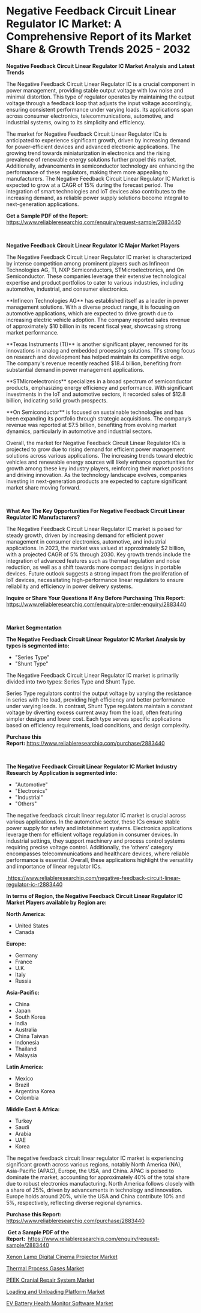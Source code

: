 <p><h1>Negative Feedback Circuit Linear Regulator IC Market: A Comprehensive Report of its Market Share & Growth Trends 2025 - 2032</h1></p><p><strong>Negative Feedback Circuit Linear Regulator IC Market Analysis and Latest Trends</strong></p>
<p><p>The Negative Feedback Circuit Linear Regulator IC is a crucial component in power management, providing stable output voltage with low noise and minimal distortion. This type of regulator operates by maintaining the output voltage through a feedback loop that adjusts the input voltage accordingly, ensuring consistent performance under varying loads. Its applications span across consumer electronics, telecommunications, automotive, and industrial systems, owing to its simplicity and efficiency.</p><p>The market for Negative Feedback Circuit Linear Regulator ICs is anticipated to experience significant growth, driven by increasing demand for power-efficient devices and advanced electronic applications. The growing trend towards miniaturization in electronics and the rising prevalence of renewable energy solutions further propel this market. Additionally, advancements in semiconductor technology are enhancing the performance of these regulators, making them more appealing to manufacturers. The Negative Feedback Circuit Linear Regulator IC Market is expected to grow at a CAGR of 15% during the forecast period. The integration of smart technologies and IoT devices also contributes to the increasing demand, as reliable power supply solutions become integral to next-generation applications.</p></p>
<p><strong>Get a Sample PDF of the Report:&nbsp;</strong> <a href="https://www.reliableresearchiq.com/enquiry/request-sample/2883440?utm_campaign=103&utm_medium=2&utm_source=Github&utm_content=ia&utm_term=13032025&utm_id=negative-feedback-circuit-linear-regulator-ic">https://www.reliableresearchiq.com/enquiry/request-sample/2883440</a></p>
<p>&nbsp;</p>
<p><strong>Negative Feedback Circuit Linear Regulator IC Major Market Players</strong></p>
<p><p>The Negative Feedback Circuit Linear Regulator IC market is characterized by intense competition among prominent players such as Infineon Technologies AG, TI, NXP Semiconductors, STMicroelectronics, and On Semiconductor. These companies leverage their extensive technological expertise and product portfolios to cater to various industries, including automotive, industrial, and consumer electronics.</p><p>**Infineon Technologies AG** has established itself as a leader in power management solutions. With a diverse product range, it is focusing on automotive applications, which are expected to drive growth due to increasing electric vehicle adoption. The company reported sales revenue of approximately $10 billion in its recent fiscal year, showcasing strong market performance.</p><p>**Texas Instruments (TI)** is another significant player, renowned for its innovations in analog and embedded processing solutions. TI's strong focus on research and development has helped maintain its competitive edge. The company's revenue recently reached $18.4 billion, benefiting from substantial demand in power management applications.</p><p>**STMicroelectronics** specializes in a broad spectrum of semiconductor products, emphasizing energy efficiency and performance. With significant investments in the IoT and automotive sectors, it recorded sales of $12.8 billion, indicating solid growth prospects.</p><p>**On Semiconductor** is focused on sustainable technologies and has been expanding its portfolio through strategic acquisitions. The company’s revenue was reported at $7.5 billion, benefiting from evolving market dynamics, particularly in automotive and industrial sectors.</p><p>Overall, the market for Negative Feedback Circuit Linear Regulator ICs is projected to grow due to rising demand for efficient power management solutions across various applications. The increasing trends toward electric vehicles and renewable energy sources will likely enhance opportunities for growth among these key industry players, reinforcing their market positions and driving innovation. As the technology landscape evolves, companies investing in next-generation products are expected to capture significant market share moving forward.</p></p>
<p>&nbsp;</p>
<p><strong>What Are The Key Opportunities For Negative Feedback Circuit Linear Regulator IC Manufacturers?</strong></p>
<p><p>The Negative Feedback Circuit Linear Regulator IC market is poised for steady growth, driven by increasing demand for efficient power management in consumer electronics, automotive, and industrial applications. In 2023, the market was valued at approximately $2 billion, with a projected CAGR of 5% through 2030. Key growth trends include the integration of advanced features such as thermal regulation and noise reduction, as well as a shift towards more compact designs in portable devices. Future outlook suggests a strong impact from the proliferation of IoT devices, necessitating high-performance linear regulators to ensure reliability and efficiency in power delivery systems.</p></p>
<p><strong>Inquire or Share Your Questions If Any Before Purchasing This Report:</strong> <a href="https://www.reliableresearchiq.com/enquiry/pre-order-enquiry/2883440?utm_campaign=103&utm_medium=2&utm_source=Github&utm_content=ia&utm_term=13032025&utm_id=negative-feedback-circuit-linear-regulator-ic">https://www.reliableresearchiq.com/enquiry/pre-order-enquiry/2883440</a></p>
<p>&nbsp;</p>
<p><strong>Market Segmentation</strong></p>
<p><strong>The Negative Feedback Circuit Linear Regulator IC Market Analysis by types is segmented into:</strong></p>
<p><ul><li>"Series Type"</li><li>"Shunt Type"</li></ul></p>
<p><p>The Negative Feedback Circuit Linear Regulator IC market is primarily divided into two types: Series Type and Shunt Type. </p><p>Series Type regulators control the output voltage by varying the resistance in series with the load, providing high efficiency and better performance under varying loads. In contrast, Shunt Type regulators maintain a constant voltage by diverting excess current away from the load, often featuring simpler designs and lower cost. Each type serves specific applications based on efficiency requirements, load conditions, and design complexity.</p></p>
<p><strong>Purchase this Report:&nbsp;</strong><a href="https://www.reliableresearchiq.com/purchase/2883440?utm_campaign=103&utm_medium=2&utm_source=Github&utm_content=ia&utm_term=13032025&utm_id=negative-feedback-circuit-linear-regulator-ic">https://www.reliableresearchiq.com/purchase/2883440</a></p>
<p>&nbsp;</p>
<p><strong>The Negative Feedback Circuit Linear Regulator IC Market Industry Research by Application is segmented into:</strong></p>
<p><ul><li>"Automotive"</li><li>"Electronics"</li><li>"Industrial"</li><li>"Others"</li></ul></p>
<p><p>The negative feedback circuit linear regulator IC market is crucial across various applications. In the automotive sector, these ICs ensure stable power supply for safety and infotainment systems. Electronics applications leverage them for efficient voltage regulation in consumer devices. In industrial settings, they support machinery and process control systems requiring precise voltage control. Additionally, the ‘others’ category encompasses telecommunications and healthcare devices, where reliable performance is essential. Overall, these applications highlight the versatility and importance of linear regulator ICs.</p></p>
<p><a href="https://www.reliableresearchiq.com/negative-feedback-circuit-linear-regulator-ic-r2883440?utm_campaign=103&utm_medium=2&utm_source=Github&utm_content=ia&utm_term=13032025&utm_id=negative-feedback-circuit-linear-regulator-ic">&nbsp;https://www.reliableresearchiq.com/negative-feedback-circuit-linear-regulator-ic-r2883440</a></p>
<p><strong>In terms of Region, the Negative Feedback Circuit Linear Regulator IC Market Players available by Region are:</strong></p>
<p>
    <p> <strong> North America: </strong>
        <ul>
            <li>United States</li>
            <li>Canada</li>
        </ul>
        </p> 
    <p> <strong> Europe: </strong>
        <ul>
            <li>Germany</li>
            <li>France</li>
            <li>U.K.</li>
            <li>Italy</li>
            <li>Russia</li>
        </ul>
        </p> 
    <p> <strong> Asia-Pacific: </strong>
        <ul>
            <li>China</li>
            <li>Japan</li>
            <li>South Korea</li>
            <li>India</li>
            <li>Australia</li>
            <li>China Taiwan</li>
            <li>Indonesia</li>
            <li>Thailand</li>
            <li>Malaysia</li>
        </ul>
        </p> 
    <p> <strong> Latin America: </strong>
        <ul>
            <li>Mexico</li>
            <li>Brazil</li>
            <li>Argentina Korea</li>
            <li>Colombia</li>
        </ul>
        </p> 
    <p> <strong> Middle East & Africa: </strong>
        <ul>
            <li>Turkey</li>
            <li>Saudi</li>
            <li>Arabia</li>
            <li>UAE</li>
            <li>Korea</li>
        </ul>
    </p>
    </p>
<p><p>The negative feedback circuit linear regulator IC market is experiencing significant growth across various regions, notably North America (NA), Asia-Pacific (APAC), Europe, the USA, and China. APAC is poised to dominate the market, accounting for approximately 40% of the total share due to robust electronics manufacturing. North America follows closely with a share of 25%, driven by advancements in technology and innovation. Europe holds around 20%, while the USA and China contribute 10% and 5%, respectively, reflecting diverse regional dynamics.</p></p>
<p><strong>Purchase this Report: </strong><a href="https://www.reliableresearchiq.com/purchase/2883440?utm_campaign=103&utm_medium=2&utm_source=Github&utm_content=ia&utm_term=13032025&utm_id=negative-feedback-circuit-linear-regulator-ic">https://www.reliableresearchiq.com/purchase/2883440</a></p>
<p>&nbsp;<strong>Get a Sample PDF of the Report:&nbsp;&nbsp;</strong><a href="https://www.reliableresearchiq.com/enquiry/request-sample/2883440?utm_campaign=103&utm_medium=2&utm_source=Github&utm_content=ia&utm_term=13032025&utm_id=negative-feedback-circuit-linear-regulator-ic">https://www.reliableresearchiq.com/enquiry/request-sample/2883440</a></p>
<p><strong></strong></p>
<p><p><a href="https://github.com/sakuniniray98/Market-Research-Report-List-1/blob/main/xenon-lamp-digital-cinema-projector-market.md?utm_campaign=103&utm_medium=2&utm_source=Github&utm_content=ia&utm_term=13032025&utm_id=negative-feedback-circuit-linear-regulator-ic">Xenon Lamp Digital Cinema Projector Market</a></p><p><a href="https://github.com/zeyddaddo4/Market-Research-Report-List-1/blob/main/thermal-process-gases-market.md?utm_campaign=103&utm_medium=2&utm_source=Github&utm_content=ia&utm_term=13032025&utm_id=negative-feedback-circuit-linear-regulator-ic">Thermal Process Gases Market</a></p><p><a href="https://github.com/yakobotege/Market-Research-Report-List-1/blob/main/peek-cranial-repair-system-market.md?utm_campaign=103&utm_medium=2&utm_source=Github&utm_content=ia&utm_term=13032025&utm_id=negative-feedback-circuit-linear-regulator-ic">PEEK Cranial Repair System Market</a></p><p><a href="https://github.com/snakewaduddx/Market-Research-Report-List-1/blob/main/loading-and-unloading-platform-market.md?utm_campaign=103&utm_medium=2&utm_source=Github&utm_content=ia&utm_term=13032025&utm_id=negative-feedback-circuit-linear-regulator-ic">Loading and Unloading Platform Market</a></p><p><a href="https://github.com/siriocooch4a/Market-Research-Report-List-1/blob/main/ev-battery-health-monitor-software-market.md?utm_campaign=103&utm_medium=2&utm_source=Github&utm_content=ia&utm_term=13032025&utm_id=negative-feedback-circuit-linear-regulator-ic">EV Battery Health Monitor Software Market</a></p></p>
